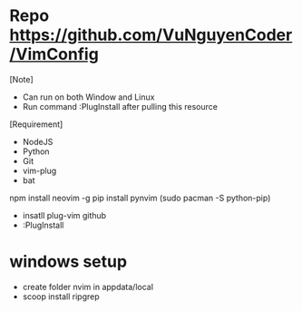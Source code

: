 # Repo https://github.com/VuNguyenCoder/VimConfig
[Note]
- Can run on both Window and Linux
- Run command :PlugInstall after pulling this resource

[Requirement]
- NodeJS
- Python
- Git
- vim-plug
- bat

npm install neovim -g
pip install pynvim (sudo pacman -S python-pip)

- insatll plug-vim github
- :PlugInstall

# windows setup
- create folder nvim in appdata/local
- scoop install ripgrep
